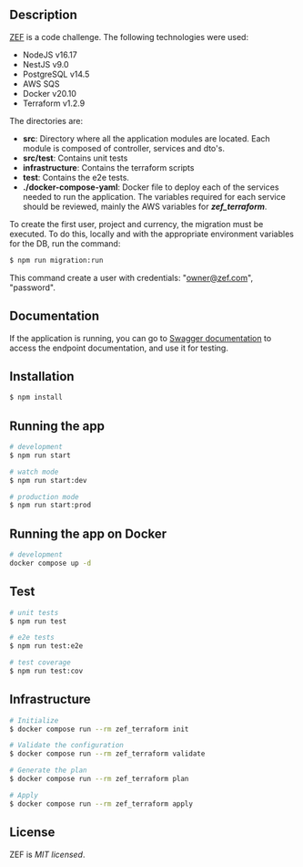## Description

[ZEF](https://gist.github.com/zrumenjak/dfbd960482918a5ac0edf65c7453a14a) is a code challenge. The following technologies were used:
* NodeJS v16.17
* NestJS v9.0
* PostgreSQL v14.5
* AWS SQS
* Docker v20.10
* Terraform v1.2.9 

The directories are:
* **src**: Directory where all the application modules are located. Each module is composed of controller, services and dto's.
* **src/test**: Contains unit tests
* **infrastructure**: Contains the terraform scripts
* **test**: Contains the e2e tests.
* **./docker-compose-yaml**: Docker file to deploy each of the services needed to run the application. The variables required for each service should be reviewed, mainly the AWS variables for ***zef_terraform***.

To create the first user, project and currency, the migration must be executed. To do this, locally and with the appropriate environment variables for the DB, run the command:
```bash
$ npm run migration:run
```
This command create a user with credentials: "owner@zef.com", "password".

## Documentation

If the application is running, you can go to [Swagger documentation](http://localhost:3000/api) to access the endpoint documentation, and use it for testing.

## Installation

```bash
$ npm install
```

## Running the app

```bash
# development
$ npm run start

# watch mode
$ npm run start:dev

# production mode
$ npm run start:prod
```


## Running the app on Docker
```bash
# development
docker compose up -d
```

## Test

```bash
# unit tests
$ npm run test

# e2e tests
$ npm run test:e2e

# test coverage
$ npm run test:cov
```

## Infrastructure

```bash
# Initialize
$ docker compose run --rm zef_terraform init

# Validate the configuration
$ docker compose run --rm zef_terraform validate

# Generate the plan
$ docker compose run --rm zef_terraform plan

# Apply
$ docker compose run --rm zef_terraform apply
```
## License

ZEF is *MIT licensed*.
